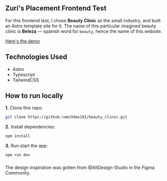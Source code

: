 ## Zuri's Placement Frontend Test

For this frontend test, I chose **Beauty Clinic** as the small industry, and built an Astro template site for it. The name of this particular imagined beauty clinic is **Beleza** <span>&mdash;</span> spanish word for `beauty`, hence the name of this website.

[Here's the demo](https://beauty-clinic-beleza.vercel.app/)
## Technologies Used
- Astro
- Typescript
- TailwindCSS


## How to run locally

**1.** Clone this repo: 
```bash
git clone https://github.com/Udee101/beauty_clinic.git
``` 
**2.** Install dependencies:
```bash
npm install
```
**3.** Run start the app:
```bash
npm run dev
```
###

The design inspiration was gotten from @AltDesign-Studio in the Figma Community.
